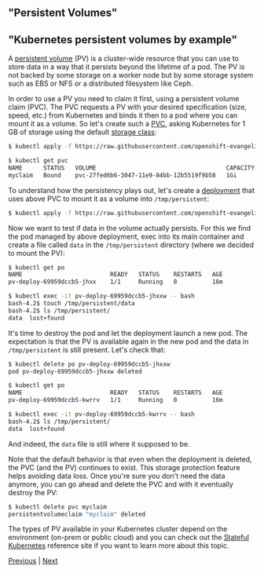 ## "Persistent Volumes"
## "Kubernetes persistent volumes by example"

A [persistent volume](https://kubernetes.io/docs/concepts/storage/persistent-volumes/) (PV) is a cluster-wide resource that you can use to store data in a way that it persists beyond the lifetime of a pod. The PV is not backed by some storage on a worker node but by some storage system such as EBS or NFS or a distributed filesystem like Ceph.

In order to use a PV you need to claim it first, using a persistent volume claim (PVC). The PVC requests a PV with your desired specification (size, speed, etc.) from Kubernetes and binds it then to a pod where you can mount it as a volume. So let's create such a [PVC](https://github.com/mhausenblas/kbe/blob/master/specs/pv/pvc.yaml), asking Kubernetes for 1 GB of storage using the default [storage class](https://kubernetes.io/docs/concepts/storage/storage-classes/):

```bash
$ kubectl apply -f https://raw.githubusercontent.com/openshift-evangelists/kbe/master/specs/pv/pvc.yaml

$ kubectl get pvc
NAME      STATUS   VOLUME                                     CAPACITY   ACCESS MODES   STORAGECLASS    AGE
myclaim   Bound    pvc-27fed6b6-3047-11e9-84bb-12b5519f9b58   1Gi        RWO            gp2-encrypted   18m
```

To understand how the persistency plays out, let's create a [deployment](https://github.com/mhausenblas/kbe/blob/master/specs/pv/deploy.yaml) that uses above PVC to mount it as a volume into `/tmp/persistent`:

```bash
$ kubectl apply -f https://raw.githubusercontent.com/openshift-evangelists/kbe/master/specs/pv/deploy.yaml
```

Now we want to test if data in the volume actually persists. For this we find the pod managed by above deployment, exec into its main container and create a file called `data` in the `/tmp/persistent` directory (where we decided to mount the PV):

```bash
$ kubectl get po
NAME                         READY   STATUS    RESTARTS   AGE
pv-deploy-69959dccb5-jhxx    1/1     Running   0          16m

$ kubectl exec -it pv-deploy-69959dccb5-jhxxw -- bash
bash-4.2$ touch /tmp/persistent/data
bash-4.2$ ls /tmp/persistent/
data  lost+found
```

It's time to destroy the pod and let the deployment launch a new pod. The expectation is that the PV is available again in the new pod and the data in `/tmp/persistent` is still present. Let's check that:

```bash
$ kubectl delete po pv-deploy-69959dccb5-jhxxw
pod pv-deploy-69959dccb5-jhxxw deleted

$ kubectl get po
NAME                         READY   STATUS    RESTARTS   AGE
pv-deploy-69959dccb5-kwrrv   1/1     Running   0          16m

$ kubectl exec -it pv-deploy-69959dccb5-kwrrv -- bash
bash-4.2$ ls /tmp/persistent/
data  lost+found
```

And indeed, the `data` file is still where it supposed to be.

Note that the default behavior is that even when the deployment is deleted, the PVC (and the PV) continues to exist. This storage protection feature helps avoiding data loss. Once you're sure you don't need the data anymore, you can go ahead and delete the PVC and with it eventually destroy the PV:

```bash
$ kubectl delete pvc myclaim
persistentvolumeclaim "myclaim" deleted
```

The types of PV available in your Kubernetes cluster depend on the environment (on-prem or public cloud) and you can check out the [Stateful Kubernetes](https://stateful.kubernetes.sh/#storage) reference site if you want to learn more about this topic.

[Previous](/volumes) | [Next](/secrets)
